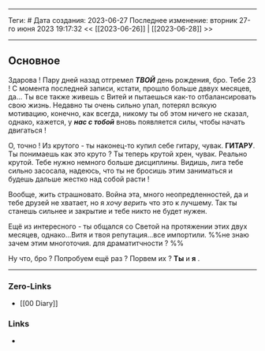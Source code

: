 ___
Теги: #
Дата создания: 2023-06-27
Последнее изменение: вторник 27-го июня 2023 19:17:32
<< [[2023-06-26]] | [[2023-06-28]] >> 
___
## Основное

Здарова ! Пару дней назад отгремел ***ТВОЙ*** день рождения, бро. Тебе 23 !
С момента последней записи, кстати, прошло больше дввух месяцев, да... Ты все также живешь с Витей и пытаешься как-то отбалансировать свою жизнь. Недавно ты очень сильно упал, потерял всякую мотивацию, конечно, как всегда, никому ты об этом ничего не сказал, однако, кажется, у ***нас с тобой*** вновь появляется силы, чтобы начать двигаться !

О, точно ! Из крутого - ты наконец-то купил себе гитару, чувак. **ГИТАРУ**. Ты понимаешь как это круто ? Ты теперь крутой хрен, чувак. Реально крутой. Тебе нужно немного больше дисциплины. Видишь, лига тебе сильно засосала, надеюсь, что ты не бросишь этим заниматься и будешь дальше жестко над собой расти !

Вообще, жить страшновато. Война эта, много неопредленностей, да и тебе друзей не хватает, но я *хочу верить* что это к лучшему. Так ты станешь сильнее и закрытие и тебе никто не будет нужен.

Ещё из интересного - ты общался со Светой на протяжении этих двух месяцев, однако...Витя и твоя репутация...все импортили. %%не знаю зачем этим многоточия. для драматитчности ? %%

Ну что, бро ? Попробуем ещё раз ? Порвем их ? **Ты** и **я** .
___
### Zero-Links
- [[00 Diary]]

### Links
- 